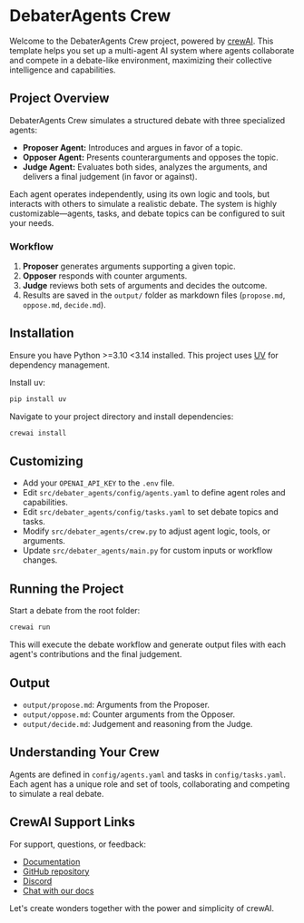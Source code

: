 # DebaterAgents Crew

Welcome to the DebaterAgents Crew project, powered by [crewAI](https://crewai.com). This template helps you set up a multi-agent AI system where agents collaborate and compete in a debate-like environment, maximizing their collective intelligence and capabilities.

## Project Overview

DebaterAgents Crew simulates a structured debate with three specialized agents:

- **Proposer Agent:** Introduces and argues in favor of a topic.
- **Opposer Agent:** Presents counterarguments and opposes the topic.
- **Judge Agent:** Evaluates both sides, analyzes the arguments, and delivers a final judgement (in favor or against).

Each agent operates independently, using its own logic and tools, but interacts with others to simulate a realistic debate. The system is highly customizable—agents, tasks, and debate topics can be configured to suit your needs.

### Workflow

1. **Proposer** generates arguments supporting a given topic.
2. **Opposer** responds with counter arguments.
3. **Judge** reviews both sets of arguments and decides the outcome.
4. Results are saved in the `output/` folder as markdown files (`propose.md`, `oppose.md`, `decide.md`).

## Installation

Ensure you have Python >=3.10 <3.14 installed. This project uses [UV](https://docs.astral.sh/uv/) for dependency management.

Install uv:

```bash
pip install uv
```

Navigate to your project directory and install dependencies:

```bash
crewai install
```

## Customizing

- Add your `OPENAI_API_KEY` to the `.env` file.
- Edit `src/debater_agents/config/agents.yaml` to define agent roles and capabilities.
- Edit `src/debater_agents/config/tasks.yaml` to set debate topics and tasks.
- Modify `src/debater_agents/crew.py` to adjust agent logic, tools, or arguments.
- Update `src/debater_agents/main.py` for custom inputs or workflow changes.

## Running the Project

Start a debate from the root folder:

```bash
crewai run
```

This will execute the debate workflow and generate output files with each agent's contributions and the final judgement.

## Output

- `output/propose.md`: Arguments from the Proposer.
- `output/oppose.md`: Counter arguments from the Opposer.
- `output/decide.md`: Judgement and reasoning from the Judge.

## Understanding Your Crew

Agents are defined in `config/agents.yaml` and tasks in `config/tasks.yaml`. Each agent has a unique role and set of tools, collaborating and competing to simulate a real debate.

## CrewAI Support Links

For support, questions, or feedback:
- [Documentation](https://docs.crewai.com)
- [GitHub repository](https://github.com/joaomdmoura/crewai)
- [Discord](https://discord.com/invite/X4JWnZnxPb)
- [Chat with our docs](https://chatg.pt/DWjSBZn)

Let's create wonders together with the power and simplicity of crewAI.